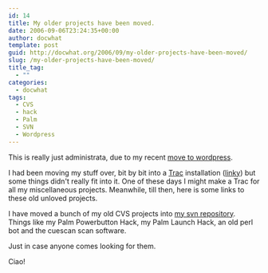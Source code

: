 ```yaml
---
id: 14
title: My older projects have been moved.
date: 2006-09-06T23:24:35+00:00
author: docwhat
template: post
guid: http://docwhat.org/2006/09/my-older-projects-have-been-moved/
slug: /my-older-projects-have-been-moved/
title_tag:
  - ""
categories:
  - docwhat
tags:
  - CVS
  - hack
  - Palm
  - SVN
  - Wordpress
---
```

This is really just administrata, due to my recent [move to wordpress](http://docwhat.org/2006/09/moving-to-a-blog/).

I had been moving my stuff over, bit by bit into a [Trac](http://trac.edgewall.org/) installation ([linky](http://trac.gerf.org/)) but some things didn't really fit into it. One of these days I might make a Trac for all my miscellaneous projects. Meanwhile, till then, here is some links to these old unloved projects.

I have moved a bunch of my old CVS projects into [my svn repository](http://svn.gerf.org/docwhat/). Things like my Palm Powerbutton Hack, my Palm Launch Hack, an old perl bot and the cuescan scan software.

Just in case anyone comes looking for them.

Ciao!